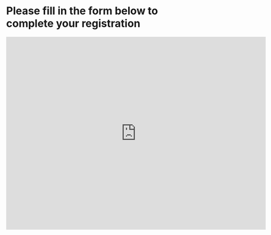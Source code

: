 # Please fill in the form below to complete your registration
<iframe src="https://docs.google.com/forms/d/e/1FAIpQLSfvzL90CrIlug7D_aAwWxja7Zlh0tI4ov4lQdELPg93cOMpdQ/viewform?embedded=true" width="700" height="520" frameborder="0" marginheight="0" marginwidth="0">Loading...</iframe>
